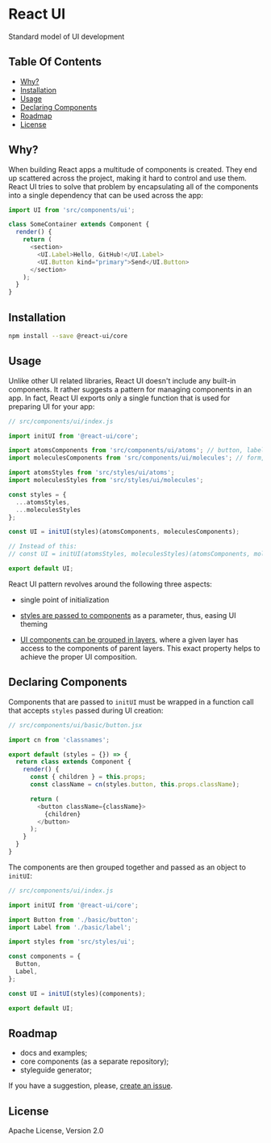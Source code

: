 # React UI

Standard model of UI development


## Table Of Contents

* [Why?](#why)
* [Installation](#installation)
* [Usage](#usage)
* [Declaring Components](#declaring-components)
* [Roadmap](#roadmap)
* [License](#license)


## Why?

When building React apps a multitude of components is created. They end up scattered across the project, making it hard to control and use them. React UI tries to solve that problem by encapsulating all of the components into a single dependency that can be used across the app:

```javascript
import UI from 'src/components/ui';

class SomeContainer extends Component {
  render() {
    return (
      <section>
      	<UI.Label>Hello, GitHub!</UI.Label>
      	<UI.Button kind="primary">Send</UI.Button>
      </section>
    );
  }
}
```


## Installation

```sh
npm install --save @react-ui/core
```

## Usage

Unlike other UI related libraries, React UI doesn't include any built-in components. It rather suggests a pattern for managing components in an app. In fact, React UI exports only a single function that is used for preparing UI for your app:

```javascript
// src/components/ui/index.js

import initUI from '@react-ui/core';

import atomsComponents from 'src/components/ui/atoms'; // button, label, etc.
import moleculesComponents from 'src/components/ui/molecules'; // form, etc.

import atomsStyles from 'src/styles/ui/atoms';
import moleculesStyles from 'src/styles/ui/molecules';

const styles = {
  ...atomsStyles,
  ...moleculesStyles
};

const UI = initUI(styles)(atomsComponents, moleculesComponents);

// Instead of this:
// const UI = initUI(atomsStyles, moleculesStyles)(atomsComponents, moleculesComponents);

export default UI;
```

React UI pattern revolves around the following three aspects:

  * single point of initialization

  * [styles are passed to components](/docs/styling.md) as a parameter, thus, easing UI theming

  * [UI components can be grouped in layers](/docs/layers.md), where a given layer has access to the components of parent layers. This exact property helps to achieve the proper UI composition.


## Declaring Components

Components that are passed to `initUI` must be wrapped in a function call that accepts `styles` passed during UI creation:

```javascript
// src/components/ui/basic/button.jsx

import cn from 'classnames';

export default (styles = {}) => {
  return class extends Component {
    render() {
      const { children } = this.props;
      const className = cn(styles.button, this.props.className);

      return (
        <button className={className}>
          {children}
        </button>
      );
    }
  }
}
```

The components are then grouped together and passed as an object to `initUI`:

```javascript
// src/components/ui/index.js

import initUI from '@react-ui/core';

import Button from './basic/button';
import Label from './basic/label';

import styles from 'src/styles/ui';

const components = {
  Button,
  Label,
};

const UI = initUI(styles)(components);

export default UI;
```


## Roadmap

* docs and examples;
* core components (as a separate repository);
* styleguide generator;

If you have a suggestion, please, [create an issue](https://github.com/jqestate/react-ui/issues/new).


## License

Apache License, Version 2.0
